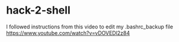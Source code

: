 # hack-2-shell
I followed instructions from this video to edit my .bashrc_backup file 
https://www.youtube.com/watch?v=vDOVEDl2z84
